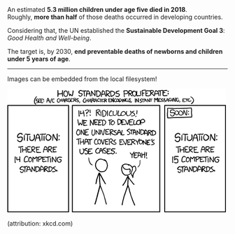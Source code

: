 <div class="slide-01">
An estimated <b>5.3 million children under age five died in 2018</b>. <br />
Roughly, <b>more than half</b> of those deaths occurred in developing countries.  

Considering that, the UN established the <b>Sustainable Development Goal 3</b>: <i>Good Health and Well-being</i>.  

The target is, by 2030, <b>end preventable deaths of newborns and children under 5 years of age</b>.  
</div>

---

Images can be embedded from the local filesystem!

![xkcd on standards](./standards.png)

(attribution: xkcd.com)
